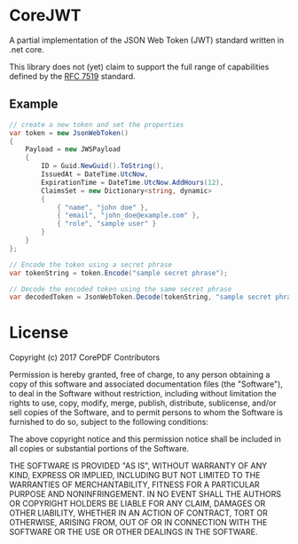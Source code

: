 # CoreJWT
A partial implementation of the JSON Web Token (JWT) standard written in .net core.

This library does not (yet) claim to support the full range of capabilities defined by 
the [RFC 7519](https://tools.ietf.org/html/rfc7519) standard.

## Example
```csharp
// create a new token and set the properties
var token = new JsonWebToken()
{
    Payload = new JWSPayload
    {
        ID = Guid.NewGuid().ToString(),
        IssuedAt = DateTime.UtcNow,
        ExpirationTime = DateTime.UtcNow.AddHours(12),
        ClaimsSet = new Dictionary<string, dynamic>
        {
            { "name", "john doe" },
            { "email", "john_doe@example.com" },
            { "role", "sample user" }
        }
    }
};

// Encode the token using a secret phrase
var tokenString = token.Encode("sample secret phrase");

// Decode the encoded token using the same secret phrase
var decodedToken = JsonWebToken.Decode(tokenString, "sample secret phrase");
```

# License
Copyright (c) 2017 CorePDF Contributors

Permission is hereby granted, free of charge, to any person obtaining a copy
of this software and associated documentation files (the "Software"), to deal
in the Software without restriction, including without limitation the rights
to use, copy, modify, merge, publish, distribute, sublicense, and/or sell
copies of the Software, and to permit persons to whom the Software is
furnished to do so, subject to the following conditions:

The above copyright notice and this permission notice shall be included in all
copies or substantial portions of the Software.

THE SOFTWARE IS PROVIDED "AS IS", WITHOUT WARRANTY OF ANY KIND, EXPRESS OR
IMPLIED, INCLUDING BUT NOT LIMITED TO THE WARRANTIES OF MERCHANTABILITY,
FITNESS FOR A PARTICULAR PURPOSE AND NONINFRINGEMENT. IN NO EVENT SHALL THE
AUTHORS OR COPYRIGHT HOLDERS BE LIABLE FOR ANY CLAIM, DAMAGES OR OTHER
LIABILITY, WHETHER IN AN ACTION OF CONTRACT, TORT OR OTHERWISE, ARISING FROM,
OUT OF OR IN CONNECTION WITH THE SOFTWARE OR THE USE OR OTHER DEALINGS IN THE
SOFTWARE.